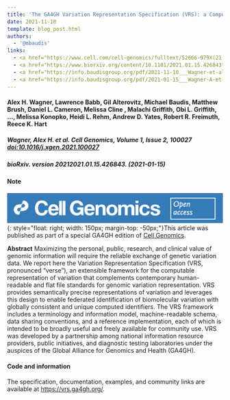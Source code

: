 ```yaml
---
title: 'The GA4GH Variation Representation Specification (VRS): a Computational Framework for the Precise Representation and Federated Identification of Molecular Variation.'
date: 2021-11-10
template: blog_post.html 
authors:
  - '@mbaudis'
links:
  - <a href="https://www.cell.com/cell-genomics/fulltext/S2666-979X(21)00034-3" target="_blank">[Cell Genomics]</a>
  - <a href="https://www.biorxiv.org/content/10.1101/2021.01.15.426843" target="_blank">[bioRxiv]</a>
  - <a href="https://info.baudisgroup.org/pdf/2021-11-10___Wagner-et-al.__The-GA4GH-Variation-Representation-Specification__Cell-Genomics.pdf" target="_blank">[Article PDF]</a>
  - <a href="https://info.baudisgroup.org/pdf/2021-01-15___Wagner-A-et-al.__The-GA4GH-Variation-Representation-Specification-VRS__bioRxiv-426843v1.pdf" target="_blank">[Preprint PDF]</a>
---
```



#### Alex H. Wagner, Lawrence Babb, Gil Alterovitz, Michael Baudis, Matthew Brush, Daniel L. Cameron, Melissa Cline , Malachi Griffith, Obi L. Griffith, ..., Melissa Konopko, Heidi L. Rehm, Andrew D. Yates, Robert R. Freimuth, Reece K. Hart

##### Wagner, Alex H. et al. Cell Genomics, Volume 1, Issue 2, 100027 [doi:10.1016/j.xgen.2021.100027](https://doi.org/10.1016/j.xgen.2021.100027)
##### bioRxiv. version 20212021.01.15.426843. (2021-01-15)

#### Note

![Cell Genomics logo](/img/logo-cell-genomics.png){: style="float: right; width: 150px; margin-top: -50px;"}This article was published as part of a special GA4GH edition of [Cell Genomics](https://www.cell.com/cell-genomics/issue?pii=S2666-979X(21)X0003-1).

**Abstract** Maximizing the personal, public, research, and clinical value of genomic information will require the reliable exchange of genetic variation data. We report here the Variation Representation Specification (VRS, pronounced “verse”), an extensible framework for the computable representation of variation that complements contemporary human-readable and flat file standards for genomic variation representation. VRS provides semantically precise representations of variation and leverages this design to enable federated identification of biomolecular variation with globally consistent and unique computed identifiers.<!--more--> The VRS framework includes a terminology and information model, machine-readable schema, data sharing conventions, and a reference implementation, each of which is intended to be broadly useful and freely available for community use. VRS was developed by a partnership among national information resource providers, public initiatives, and diagnostic testing laboratories under the auspices of the Global Alliance for Genomics and Health (GA4GH).

#### Code and information

The specification, documentation, examples, and community links are available at https://vrs.ga4gh.org/.
